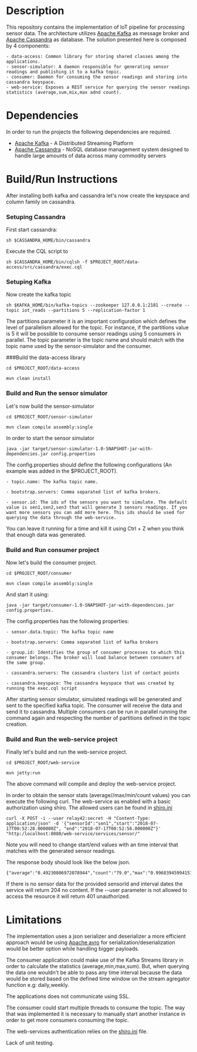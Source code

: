 
Description
======================
This repository contains the implementation of IoT pipeline for processing sensor data. The architecture utilizes [Apache Kafka](https://kafka.apache.org) as message broker and [Apache Cassandra](http://cassandra.apache.org) as database. The solution presented here is composed by 4 components:

	- data-access: Common library for storing shared classes among the applications.
	- sensor-simulator: A daemon responsible for generating sensor readings and publishing it to a kafka topic.
	- consumer: Daemon for consuming the sensor readings and storing into cassandra keyspace.
	- web-service: Exposes a REST service for querying the sensor readings statistics (average,sum,mix,max adnd count).
	

Dependencies
======================
In order to run the projects the following dependencies are required.

* [Apache Kafka](https://kafka.apache.org/downloads) - A Distributed Streaming Platform
* [Apache Cassandra](http://cassandra.apache.org/download/) - NoSQL database management system designed to handle large amounts of data across many commodity servers


Build/Run Instructions
======================

After installing both kafka and cassandra let's now create the keyspace and column family on cassandra.

### Setuping Cassandra
First start cassandra:
	
	sh $CASSANDRA_HOME/bin/cassandra

Execute the CQL script to 
	
	sh $CASSANDRA_HOME/bin/cqlsh -f $PROJECT_ROOT/data-access/src/cassandra/exec.cql 

### Setuping Kafka
Now create the kafka topic 
	
	sh $KAFKA_HOME/bin/kafka-topics --zookeeper 127.0.0.1:2181 --create --topic iot_reads --partitions 5 --replication-factor 1

The partitions parameter it is an important configuration which defines the level of parallelism allowed for the topic. For instance, if the partitions value is 5
it will be possible to consume sensor readings using 5 consumers in parallel.
The topic parameter is the topic name and should match with the topic name used by the sensor-simulator and the consumer.

###Build the data-access library
	
	cd $PROJECT_ROOT/data-access

	mvn clean install

### Build and Run the sensor simulator
Let's now build the sensor-simulator

	cd $PROJECT_ROOT/sensor-simulator

    mvn clean compile assembly:single
    
In order to start the sensor simulator 
	
	java -jar target/sensor-simulator-1.0-SNAPSHOT-jar-with-dependencies.jar config.properties

The config.properties should define the following configurations (An example was added in the $PROJECT_ROOT).
    
    - topic.name: The kafka topic name.

	- bootstrap.servers: Comma separated list of kafka brokers.

	- sensor.id: The ids of the sensors you want to simulate. The default value is sen1,sen2,sen3 that will generate 3 sensors readings. If you want more sensors you can add more here. This ids should be used for querying the data through the web-service.

You can leave it running for a time and kill it using Ctrl + Z when you think that enough data was generated.

### Build and Run consumer project
Now let's build the consumer project.	

	cd $PROJECT_ROOT/consumer
 	 
 	mvn clean compile assembly:single

And start it using:

	java -jar target/consumer-1.0-SNAPSHOT-jar-with-dependencies.jar config.properties.

The config.properties has the following properties:

	- sensor.data.topic: The kafka topic name

	- bootstrap.servers: Comma separated list of kafka brokers

    - group.id: Identifies the group of consumer processes to which this consumer belongs. The broker will load balance between consumers of the same group.

    - cassandra.servers: The cassandra clusters list of contact points

    - cassandra.keyspace: The cassandra keyspace that was created by running the exec.cql script


After starting sensor simulator, simulated readings will be generated and sent to the specified kafka topic. The consumer will receive the data and send it to cassandra.
Multiple consumers can be run in parallel running the command again and respecting the number of partitions defined in the topic creation.


### Build and Run the web-service project
Finally let's build and run the web-service project.
	
	cd $PROJECT_ROOT/web-service
	
	mvn jetty:run

The above command will compile and deploy the web-service project.

In order to obtain the sensor stats (average//max/min/count values) you can execute the following curl. 
The web-service as enabled with a basic authorization using shiro. The allowed users can be found in [shiro.ini](web-service/src/main/resources/shiro.ini)

	curl -X POST -i --user relay42:secret -H "Content-Type: application/json" -d '{"sensorId":"sen1","start":"2018-07-17T00:52:28.000000Z", "end":"2018-07-17T00:52:56.000000Z"}' "http:/localhost:8080/web-service/services/sensor/"


Note you will need to change start/end values with an time interval that matches with the generated sensor readings.

    
The response body should look like the below json.

	{"average":"0.49230806972078944","count":"79.0","max":"0.9968394599415784","min":"0.006311711200555514","sum":"38.892337507942365"}

If there is no sensor data for the provided sensorId and interval dates the service will return 204 no content.
If the --user parameter is not allowed to access the resource it will return 401 unauthorized.


Limitations
======================
The implementation uses a json serializer and deserializer a more efficient approach would be using [Apache avro](https://avro.apache.org/) for serialization/deserialization would be better option while handling bigger payloads.

The consumer application could make use of the Kafka Streams library in order to calculate the statistics (average,min,max,sum). But, when querying the data one wouldn't
be able to pass any time interval because the data would be stored based on the defined time window on the stream agregator function e.g: daily,weekly.

The applications does not communicate using SSL.

The consumer could start multiple threads to consume the topic. The way that was implemented it is necessary to manually start another instance in order to get more consumers consuming the topic.

The web-services authentication relies on the [shiro.ini](web-service/src/main/resources/shiro.ini) file.

Lack of unit testing.






